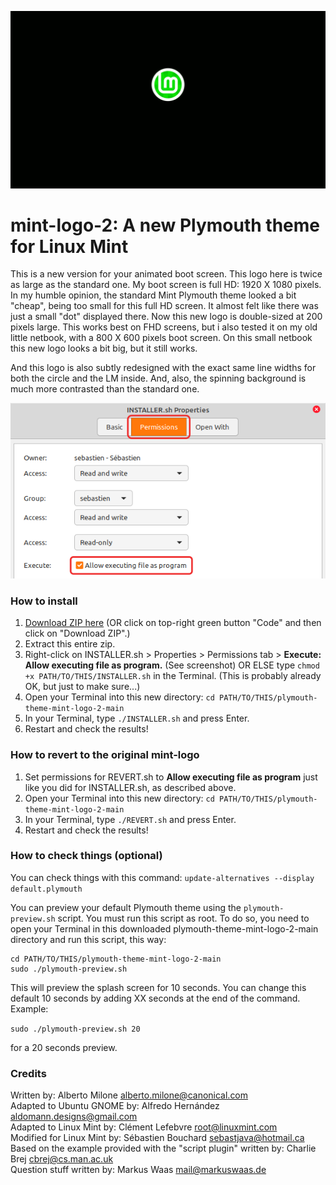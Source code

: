![Preview](preview-animated-green-100ms.gif)

# mint-logo-2: A new Plymouth theme for Linux Mint
This is a new version for your animated boot screen. This logo here is twice as large as the standard one. My boot screen is full HD: 1920 X 1080 pixels. In my humble opinion, the standard Mint Plymouth theme looked a bit "cheap", being too small for this full HD screen. It almost felt like there was just a small "dot" displayed there. Now this new logo is double-sized at 200 pixels large. This works best on FHD screens, but i also tested it on my old little netbook, with a 800 X 600 pixels boot screen. On this small netbook this new logo looks a bit big, but it still works.

And this logo is also subtly redesigned with the exact same line widths for both the circle and the LM inside. And, also, the spinning background is much more contrasted than the standard one.

![Permissions-howto](Permissions-program.png)

### How to install
1. [Download ZIP here](https://github.com/SebastJava/plymouth-theme-mint-logo-2/archive/main.zip) (OR click on top-right green button "Code" and then click on "Download ZIP".)
1. Extract this entire zip.
1. Right-click on INSTALLER.sh > Properties > Permissions tab > **Execute: Allow executing file as program.** (See screenshot) OR ELSE type `chmod +x PATH/TO/THIS/INSTALLER.sh` in the Terminal. (This is probably already OK, but just to make sure...)
1. Open your Terminal into this new directory: `cd PATH/TO/THIS/plymouth-theme-mint-logo-2-main`
1. In your Terminal, type `./INSTALLER.sh` and press Enter.
1. Restart and check the results!

### How to revert to the original mint-logo
1. Set permissions for REVERT.sh to **Allow executing file as program** just like you did for INSTALLER.sh, as described above.
1. Open your Terminal into this new directory: `cd PATH/TO/THIS/plymouth-theme-mint-logo-2-main`
1. In your Terminal, type `./REVERT.sh` and press Enter.
1. Restart and check the results!

### How to check things (optional)
You can check things with this command:
`update-alternatives --display default.plymouth`

You can preview your default Plymouth theme using the `plymouth-preview.sh` script. You must run this script as root. To do so, you need to open your Terminal in this downloaded plymouth-theme-mint-logo-2-main directory and run this script, this way:

```
cd PATH/TO/THIS/plymouth-theme-mint-logo-2-main
sudo ./plymouth-preview.sh
```

This will preview the splash screen for 10 seconds. You can change this default 10 seconds by adding XX seconds at the end of the command. Example:

```sudo ./plymouth-preview.sh 20```

for a 20 seconds preview.

### Credits
Written by: Alberto Milone <alberto.milone@canonical.com> <br>
Adapted to Ubuntu GNOME by: Alfredo Hernández <aldomann.designs@gmail.com> <br>
Adapted to Linux Mint by: Clément Lefebvre <root@linuxmint.com> <br>
Modified for Linux Mint by: Sébastien Bouchard <sebastjava@hotmail.ca> <br>
Based on the example provided with the "script plugin" written by: Charlie Brej <cbrej@cs.man.ac.uk> <br>
Question stuff written by: Markus Waas <mail@markuswaas.de> <br>
<br>